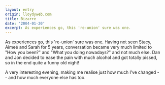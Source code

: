 ```yaml
---
layout: entry
origin: lloydyweb.com
title: Bizarre
date: '2004-01-20'
excerpt: As experiences go, this 're-union' sure was one.
---
```

As experiences go, this 're-union' sure was one. Having not seen Stacy, Aimeé and Sarah for 5 years, conversation became very much limited to "How you been?" and "What you doing nowadays?" and not much else. Dan and Jon decided to ease the pain with much alcohol and got totally pissed, so in the end quite a funny old night!

A very interesting evening, making me realise just how much I've changed -- and how much everyone else has too.